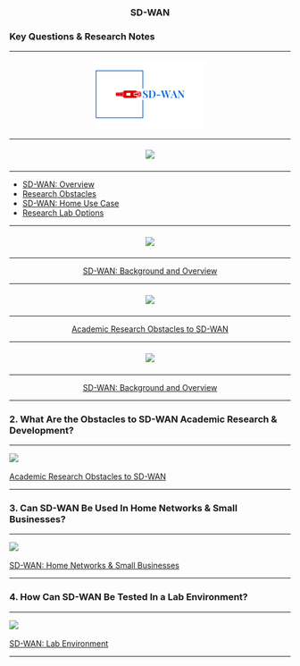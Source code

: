 ### <p align="center"> **SD-WAN**
### Key Questions & Research Notes
 </p> 

---
<p align="center">
    <img src="Logo.png" width=200px>
</p>

---
<!-- 
### <p align="center"> **Table of Contents** 
 </p>  -->

#### <p align="center"> <img src="https://img.shields.io/badge/Table%20of%20Contents-List-blue" width=200px> </p>
 ---
- [SD-WAN: Overview](#1-what-is-sd-wan)
- [Research Obstacles](#2-what-are-the-obstacles-to-sd-wan-academic-research--development)
- [SD-WAN: Home Use Case](#3-can-sd-wan-be-used-in-home-networks--small-businesses)
- [Research Lab Options](#4-how-can-sd-wan-be-tested-in-a-lab-environment)

---
#### <p align="center"> <img src="https://img.shields.io/badge/What%20IS%20SD--WAN-%3F-Yellow" width=200px>  </p>

 ---

<p align="center"> <a href="SD-WAN Overview/"> SD-WAN: Background and Overview</a> </p>

---
#### <p align="center"> <img src="https://img.shields.io/badge/What%20Are%20the%20Obstacles%20to%20SD--WAN%20Academic%20Research%20&%20Development-%3F-red" width=200px>  </p>

 ---

<p align="center"> <a href="SD-WAN Overview/"> Academic Research Obstacles to SD-WAN</a> </p>

---


#### <p align="center"> <img src="https://img.shields.io/badge/What%20IS%20SD--WAN-%3F-Yellow" width=200px>
 </p>

 ---

<p align="center">
<a href="SD-WAN Overview/">
SD-WAN: Background and Overview</a>
</p>

---





### 2. What Are the Obstacles to SD-WAN Academic Research & Development?
---
![](https://img.shields.io/badge/What%20Are%20the%20Obstacles%20to%20SD--WAN%20Academic%20Research%20&%20Development-%3F-red)

<p>
<a href="SD-WAN-Research-Notes/">
Academic Research Obstacles to SD-WAN</a>

</p>

---

### 3. Can SD-WAN Be Used In Home Networks & Small Businesses?
---
![](https://img.shields.io/badge/SD--WAN-Home%20Networks-green)


<a href="SD-WAN Home Use-Cases/">
SD-WAN: Home Networks & Small Businesses</a>


---

### 4. How Can SD-WAN Be Tested In a Lab Environment?

---
![](https://img.shields.io/badge/SD--WAN-Lab%20Environment-yellow)
<p>
<a href="Research Methodology & Lab">
SD-WAN: Lab Environment</a>
</p>

---




